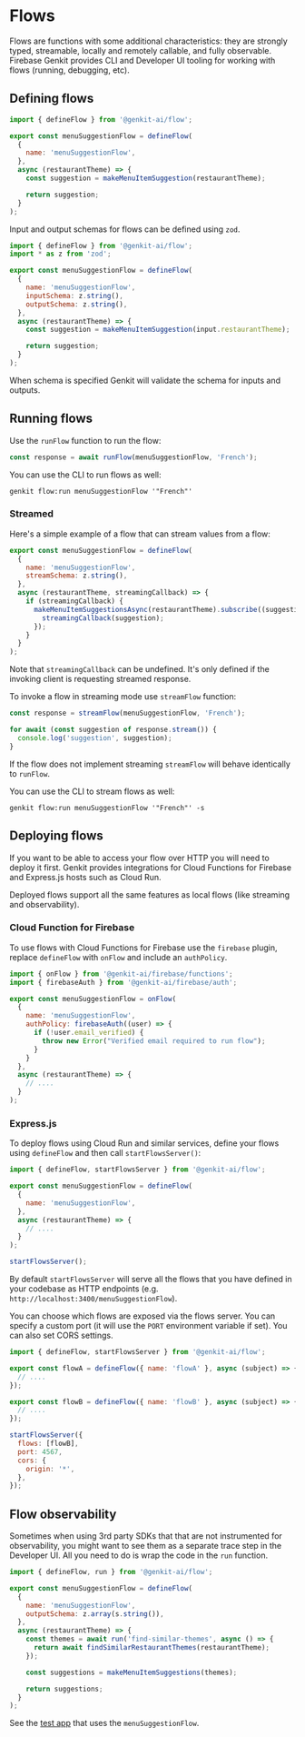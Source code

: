 # Flows

Flows are functions with some additional characteristics: they are strongly
typed, streamable, locally and remotely callable, and fully observable.
Firebase Genkit provides CLI and Developer UI tooling for working with flows
(running, debugging, etc).

## Defining flows

```javascript
import { defineFlow } from '@genkit-ai/flow';

export const menuSuggestionFlow = defineFlow(
  {
    name: 'menuSuggestionFlow',
  },
  async (restaurantTheme) => {
    const suggestion = makeMenuItemSuggestion(restaurantTheme);

    return suggestion;
  }
);
```

Input and output schemas for flows can be defined using `zod`.

```javascript
import { defineFlow } from '@genkit-ai/flow';
import * as z from 'zod';

export const menuSuggestionFlow = defineFlow(
  {
    name: 'menuSuggestionFlow',
    inputSchema: z.string(),
    outputSchema: z.string(),
  },
  async (restaurantTheme) => {
    const suggestion = makeMenuItemSuggestion(input.restaurantTheme);

    return suggestion;
  }
);
```

When schema is specified Genkit will validate the schema for inputs and outputs.

## Running flows

Use the `runFlow` function to run the flow:

```js
const response = await runFlow(menuSuggestionFlow, 'French');
```

You can use the CLI to run flows as well:

```posix-terminal
genkit flow:run menuSuggestionFlow '"French"'
```

### Streamed

Here's a simple example of a flow that can stream values from a flow:

```javascript
export const menuSuggestionFlow = defineFlow(
  {
    name: 'menuSuggestionFlow',
    streamSchema: z.string(),
  },
  async (restaurantTheme, streamingCallback) => {
    if (streamingCallback) {
      makeMenuItemSuggestionsAsync(restaurantTheme).subscribe((suggestion) => {
        streamingCallback(suggestion);
      });
    }
  }
);
```

Note that `streamingCallback` can be undefined. It's only defined if the
invoking client is requesting streamed response.

To invoke a flow in streaming mode use `streamFlow` function:

```javascript
const response = streamFlow(menuSuggestionFlow, 'French');

for await (const suggestion of response.stream()) {
  console.log('suggestion', suggestion);
}
```

If the flow does not implement streaming `streamFlow` will behave identically to `runFlow`.

You can use the CLI to stream flows as well:

```posix-terminal
genkit flow:run menuSuggestionFlow '"French"' -s
```

## Deploying flows

If you want to be able to access your flow over HTTP you will need to deploy it
first. Genkit provides integrations for Cloud Functions for Firebase and
Express.js hosts such as Cloud Run.

Deployed flows support all the same features as local flows (like streaming and
observability).

### Cloud Function for Firebase

To use flows with Cloud Functions for Firebase use the `firebase` plugin, replace `defineFlow` with `onFlow` and include an `authPolicy`.

```js
import { onFlow } from '@genkit-ai/firebase/functions';
import { firebaseAuth } from '@genkit-ai/firebase/auth';

export const menuSuggestionFlow = onFlow(
  {
    name: 'menuSuggestionFlow',
    authPolicy: firebaseAuth((user) => {
      if (!user.email_verified) {
        throw new Error("Verified email required to run flow");
      }
    }
  },
  async (restaurantTheme) => {
    // ....
  }
);
```

### Express.js

To deploy flows using Cloud Run and similar services, define your flows using `defineFlow` and then call `startFlowsServer()`:

```js
import { defineFlow, startFlowsServer } from '@genkit-ai/flow';

export const menuSuggestionFlow = defineFlow(
  {
    name: 'menuSuggestionFlow',
  },
  async (restaurantTheme) => {
    // ....
  }
);

startFlowsServer();
```

By default `startFlowsServer` will serve all the flows that you have defined in your codebase as HTTP endpoints (e.g. `http://localhost:3400/menuSuggestionFlow`).

You can choose which flows are exposed via the flows server. You can specify a custom port (it will use the `PORT` environment variable if set). You can also set CORS settings.

```js
import { defineFlow, startFlowsServer } from '@genkit-ai/flow';

export const flowA = defineFlow({ name: 'flowA' }, async (subject) => {
  // ....
});

export const flowB = defineFlow({ name: 'flowB' }, async (subject) => {
  // ....
});

startFlowsServer({
  flows: [flowB],
  port: 4567,
  cors: {
    origin: '*',
  },
});
```

## Flow observability

Sometimes when using 3rd party SDKs that that are not instrumented for observability, you might want to see them as a separate trace step in the Developer UI. All you need to do is wrap the code in the `run` function.

```js
import { defineFlow, run } from '@genkit-ai/flow';

export const menuSuggestionFlow = defineFlow(
  {
    name: 'menuSuggestionFlow',
    outputSchema: z.array(s.string()),
  },
  async (restaurantTheme) => {
    const themes = await run('find-similar-themes', async () => {
      return await findSimilarRestaurantThemes(restaurantTheme);
    });

    const suggestions = makeMenuItemSuggestions(themes);

    return suggestions;
  }
);
```

See the [test app](https://github.com/firebase/genkit/blob/main/js/testapps/menu) that uses the `menuSuggestionFlow`.
